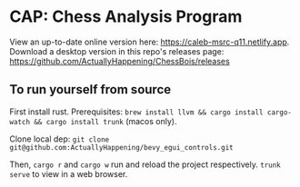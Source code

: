 # CAP: Chess Analysis Program
View an up-to-date online version here: https://caleb-msrc-q11.netlify.app.
Download a desktop version in this repo's releases page: https://github.com/ActuallyHappening/ChessBois/releases

## To run yourself from source
First install rust.
Prerequisites: `brew install llvm && cargo install cargo-watch && cargo install trunk` (macos only).

Clone local dep: `git clone git@github.com:ActuallyHappening/bevy_egui_controls.git`

Then, `cargo r` and `cargo w` run and reload the project respectively.
`trunk serve` to view in a web browser.